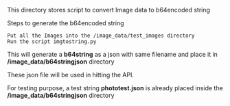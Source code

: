 This directory stores script to convert Image data to b64encoded string 

Steps to generate the b64encoded string

    Put all the Images into the /image_data/test_images directory
    Run the script imgtostring.py

This will generate a __b64string__ as a json with same filename and place it
in **/image_data/b64stringjson** directory

These json file will be used in hitting the API.

For testing purpose, a test string **phototest.json** is already placed inside the **/image_data/b64stringjson** directory








